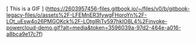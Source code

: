 [ This is a GIF ] (https://2603957456-files.gitbook.io/~/files/v0/b/gitbook-legacy-files/o/assets%2F-LFEMnER3fywgFHoroYn%2F-LOt_uEsw4o26PMGOKck%2F-LOtglRjTv597hklO8L4%2Finvoke-powercloud-demo.gif?alt=media&token=3596039a-97d2-464e-a016-a8bca9e17c7f)
